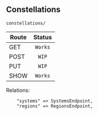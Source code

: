 ## Constellations

`constellations/`

| Route         | Status        |
| ------------- |:-------------:|
| GET           |`Works`|
| POST           |`WIP`|
| PUT           |`WIP`|
| SHOW          |`Works`|

Relations:
```
    "systems" => SystemsEndpoint,
    "regions" => RegionsEndpoint,
```